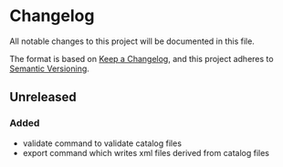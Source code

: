 # Changelog

All notable changes to this project will be documented in this file.

The format is based on [Keep a Changelog](https://keepachangelog.com/en/1.0.0/),
and this project adheres to [Semantic Versioning](https://semver.org/spec/v2.0.0.html).

## Unreleased

### Added

- validate command to validate catalog files
- export command which writes xml files derived from catalog files

[Unreleased]: https://github.com/tamaracha/rdmo-cli/compare/v0.1.0...HEAD
[0.1.0]: https://github.com/tamaracha/rdmo-cli/releases/tag/v0.1.0

<!-- markdownlint-configure-file { "MD024": { "siblings_only": true }} -->
